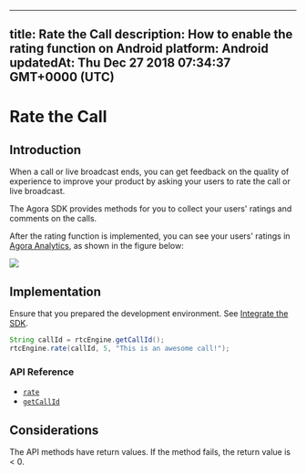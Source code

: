 
---
title: Rate the Call
description: How to enable the rating function on Android
platform: Android
updatedAt: Thu Dec 27 2018 07:34:37 GMT+0000 (UTC)
---
# Rate the Call
## Introduction

When a call or live broadcast ends, you can get feedback on the quality of experience to improve your product by asking your users to rate the call or live broadcast.

The Agora SDK provides methods for you to collect your users' ratings and comments on the calls.

After the rating function is implemented, you can see your users' ratings in [Agora Analytics](../../en/Voice/aa_guide.md), as shown in the figure below:

![](https://web-cdn.agora.io/docs-files/1545801217929)

## Implementation
Ensure that you prepared the development environment. See [Integrate the SDK](../../en/Voice/android_audio.md).

```java
String callId = rtcEngine.getCallId();
rtcEngine.rate(callId, 5, "This is an awesome call!");
```

### API Reference

- [`rate`](https://docs.agora.io/en/Voice/API%20Reference/java/classio_1_1agora_1_1rtc_1_1_rtc_engine.html#ab7083355af531cc43d455024bd1f7662)
- [`getCallId`](https://docs.agora.io/en/Voice/API%20Reference/java/classio_1_1agora_1_1rtc_1_1_rtc_engine.html#aa4d80e8de0e8ae4d2fd3f153945d289f)

## Considerations

The API methods have return values. If the method fails, the return value is < 0.
